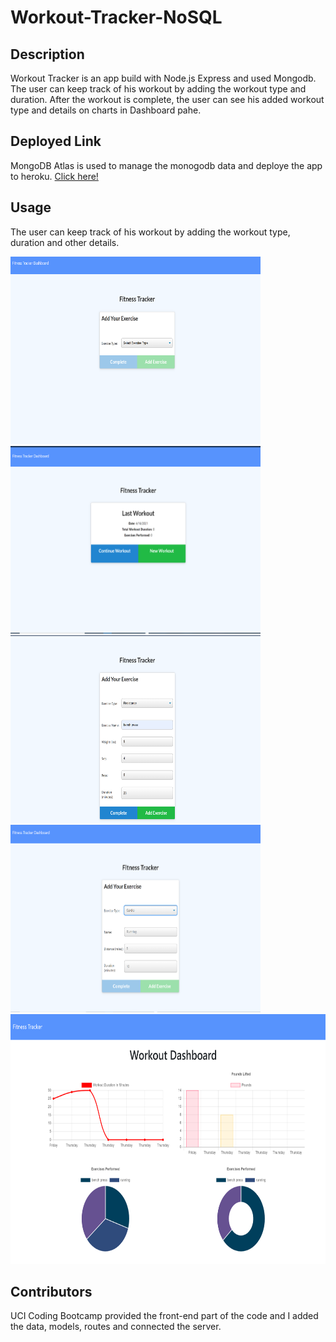 # Workout-Tracker-NoSQL

## Description
Workout Tracker is an app build with Node.js Express and used Mongodb. The user can keep track of his workout by adding the workout type and duration. After the workout is complete, the user can see his added workout type and details on charts in Dashboard pahe.

## Deployed Link
 MongoDB Atlas is used to manage the monogodb data and deploye the app to heroku.
 [Click here!](https://blooming-peak-46978.herokuapp.com/)


## Usage
The user can keep track of his workout by adding the workout type, duration and other details.


 <img src="images\1.png" height= 300 width="400"> <img src="images\2.png" height= 300 width="400">
 <img src="images\3.png" height= 300 width="400"> <img src="images\4.png" height= 300 width="400">
 <img src="images\5.png" height= 400 width="600">


 ## Contributors
UCI Coding Bootcamp provided the front-end part of the code and I added the data, models, routes and connected the server.
